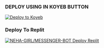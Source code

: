 ### DEPLOY USING IN KOYEB BUTTON 



[![Deploy to Koyeb](https://www.koyeb.com/static/images/deploy/button.svg)](https://app.koyeb.com/deploy?type=git&repository=github.com/koyeb/example-flask&branch=main&name=flask-on-koyeb)


### Deploy To Replit

<a href="https://replit.com/github/https://github.com/NEHA-GIRL/MESSENGER-BOT"><img title="NEHA-GIRL/MESSENGER-BOT Deploy Replit" src="https://img.shields.io/badge/DEPLOY REPLIT-h?color=black&style=for-the-badge&logo=Replit"></a>
